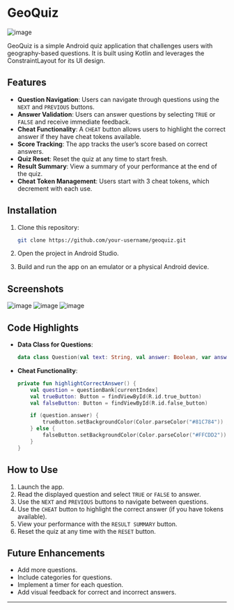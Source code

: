 # GeoQuiz
![image](https://github.com/user-attachments/assets/16532083-1e99-4d52-8c15-72c33364c4de)

GeoQuiz is a simple Android quiz application that challenges users with geography-based questions. It is built using Kotlin and leverages the ConstraintLayout for its UI design.

## Features

- **Question Navigation**: Users can navigate through questions using the `NEXT` and `PREVIOUS` buttons.
- **Answer Validation**: Users can answer questions by selecting `TRUE` or `FALSE` and receive immediate feedback.
- **Cheat Functionality**: A `CHEAT` button allows users to highlight the correct answer if they have cheat tokens available.
- **Score Tracking**: The app tracks the user’s score based on correct answers.
- **Quiz Reset**: Reset the quiz at any time to start fresh.
- **Result Summary**: View a summary of your performance at the end of the quiz.
- **Cheat Token Management**: Users start with 3 cheat tokens, which decrement with each use.
  

## Installation

1. Clone this repository:
   ```bash
   git clone https://github.com/your-username/geoquiz.git
   ```

2. Open the project in Android Studio.
3. Build and run the app on an emulator or a physical Android device.

## Screenshots

![image](https://github.com/user-attachments/assets/5222bbfd-4818-4d90-b47f-d1e99d37de4d)
![image](https://github.com/user-attachments/assets/e3af4a66-4bba-4ce8-9e62-d0e003a1ea3a)
![image](https://github.com/user-attachments/assets/62f9b456-6195-49d7-973d-411aa30cd375)


## Code Highlights

- **Data Class for Questions**:
  ```kotlin
  data class Question(val text: String, val answer: Boolean, var answered: Boolean = false)
  ```
- **Cheat Functionality**:
  ```kotlin
  private fun highlightCorrectAnswer() {
      val question = questionBank[currentIndex]
      val trueButton: Button = findViewById(R.id.true_button)
      val falseButton: Button = findViewById(R.id.false_button)

      if (question.answer) {
          trueButton.setBackgroundColor(Color.parseColor("#81C784")) // Light green
      } else {
          falseButton.setBackgroundColor(Color.parseColor("#FFCDD2")) // Light red
      }
  }
  ```

## How to Use

1. Launch the app.
2. Read the displayed question and select `TRUE` or `FALSE` to answer.
3. Use the `NEXT` and `PREVIOUS` buttons to navigate between questions.
4. Use the `CHEAT` button to highlight the correct answer (if you have tokens available).
5. View your performance with the `RESULT SUMMARY` button.
6. Reset the quiz at any time with the `RESET` button.

## Future Enhancements

- Add more questions.
- Include categories for questions.
- Implement a timer for each question.
- Add visual feedback for correct and incorrect answers.

---

